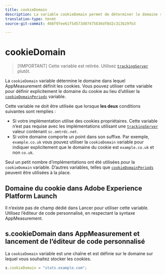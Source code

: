 ```yaml
---
title: cookieDomain
description: La variable cookieDomain permet de déterminer le domaine sur lequel les cookies doivent être définis.
translation-type: tm+mt
source-git-commit: 468f97ee61f5d573d07475836df8d2c313b29fb3

---
```



# cookieDomain

> [!IMPORTANT] Cette variable est retirée. Utilisez [`trackingServer`](trackingserver.md) plutôt.

La `cookieDomain` variable détermine le domaine dans lequel AppMeasurement définit les cookies. Vous pouvez utiliser cette variable pour définir explicitement le domaine du cookie au lieu d’utiliser la [`cookieDomainPeriods`](cookiedomainperiods.md) variable.

Cette variable ne doit être utilisée que lorsque **les deux** conditions suivantes sont remplies :

* Si votre implémentation utilise des cookies propriétaires. Cette variable n’est pas requise avec les implémentations utilisant une [`trackingServer`](trackingserver.md) valeur contenant `sc.omtrdc.net`.
* Si votre domaine comporte un point dans son suffixe. Par exemple, `example.co.uk` vous pouvez utiliser la `cookieDomain` variable pour indiquer explicitement que le domaine du cookie est `example.co.uk` et non `co.uk`.

Seul un petit nombre d’implémentations ont été utilisées pour la `cookieDomain` variable. D’autres variables, telles que [`cookieDomainPeriods`](cookiedomainperiods.md) peuvent être utilisées à la place.

## Domaine du cookie dans Adobe Experience Platform Launch

Il n’existe pas de champ dédié dans Lancer pour utiliser cette variable. Utilisez l’éditeur de code personnalisé, en respectant la syntaxe AppMeasurement.

## s.cookieDomain dans AppMeasurement et lancement de l’éditeur de code personnalisé

La `cookieDomain` variable est une chaîne et est définie sur le domaine sur lequel vous souhaitez stocker les cookies.

```js
s.cookieDomain = "stats.example.com";
```
